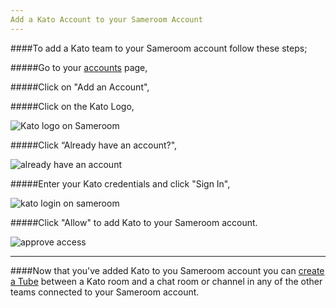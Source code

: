 ```yaml
---
Add a Kato Account to your Sameroom Account
---
```


####To add a Kato team to your Sameroom account follow these steps;

#####Go to your <a href="https://sameroom.io/accounts/" target="_blank">accounts</a> page,

#####Click on "Add an Account",

#####Click on the Kato Logo,

![Kato logo on Sameroom](https://in.kato.im/ba2d835b6881485d60a6483e814aa40b2ffd00aa6b25097f0dcf69547836f5/Sameroom%20Select%20Kato%20Account%20copy.png)


#####Click “Already have an account?",

![already have an account](https://in.kato.im/8bc677a66d6c7414b2dc1fb220a2617d82d15e2664c8349421ed05d07d907ff9/Sameroom_Kato_Already_Have_account%20copy.png)

#####Enter your Kato credentials and click "Sign In",

![kato login on sameroom](https://in.kato.im/afeec0fcdcd45c73b7e0808a0e5ff6fc38f390e4db5d6d517930d8c688bc79c/Sameroom%20Kato%20Login%20copy.png)

#####Click "Allow" to add Kato to your Sameroom account.

![approve access](https://in.kato.im/72445279e5c3634c2b39a8b267b48905d33c6236484ff571e60f72bf8560acb/Sameroom%20Kato%20Allow%20Access%20copy.png)

---

####Now that you've added Kato to you Sameroom account you can [create a Tube](/getting-started/en/tubes-portals/tubes) between a Kato room and a chat room or channel in any of the other teams connected to your Sameroom account.
